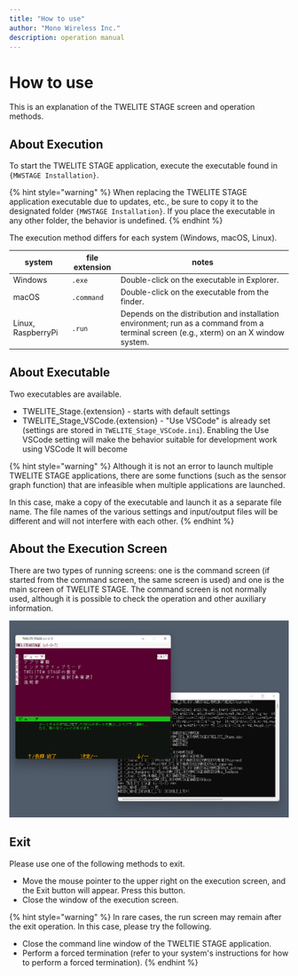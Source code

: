 ```yaml
---
title: "How to use"
author: "Mono Wireless Inc."
description: operation manual
---
```


# How to use

This is an explanation of the TWELITE STAGE screen and operation methods.

## About Execution

To start the TWELITE STAGE application, execute the executable found in `{MWSTAGE Installation}`.

{% hint style="warning" %}
When replacing the TWELITE STAGE application executable due to updates, etc., be sure to copy it to the designated folder `{MWSTAGE Installation}`. If you place the executable in any other folder, the behavior is undefined.
{% endhint %}


The execution method differs for each system (Windows, macOS, Linux).

| system | file extension | notes |
| -------- | ------     | ---- |
| Windows  | `.exe`     | Double-click on the executable in Explorer. |
| macOS    | `.command` | Double-click on the executable from the finder. |
| Linux, RaspberryPi | `.run`     | Depends on the distribution and installation environment; run as a command from a terminal screen (e.g., xterm) on an X window system. |


## About Executable

Two executables are available.

* TWELITE_Stage.{extension} - starts with default settings
* TWELITE_Stage_VSCode.{extension} - "Use VSCode" is already set (settings are stored in `TWELITE_Stage_VSCode.ini`). Enabling the Use VSCode setting will make the behavior suitable for development work using VSCode It will become

{% hint style="warning" %}
Although it is not an error to launch multiple TWELITE STAGE applications, there are some functions (such as the sensor graph function) that are infeasible when multiple applications are launched.

In this case, make a copy of the executable and launch it as a separate file name. The file names of the various settings and input/output files will be different and will not interfere with each other.
{% endhint %}

## About the Execution Screen

There are two types of running screens: one is the command screen (if started from the command screen, the same screen is used) and one is the main screen of TWELITE STAGE. The command screen is not normally used, although it is possible to check the operation and other auxiliary information.

![STAGE画面例](../.gitbook/assets/img_stage_open_with_cmdwin.png)

## Exit

Please use one of the following methods to exit.
* Move the mouse pointer to the upper right on the execution screen, and the Exit button will appear. Press this button.
* Close the window of the execution screen.

{% hint style="warning" %}
In rare cases, the run screen may remain after the exit operation. In this case, please try the following.
* Close the command line window of the TWELTIE STAGE application.
* Perform a forced termination (refer to your system's instructions for how to perform a forced termination).
{% endhint %}